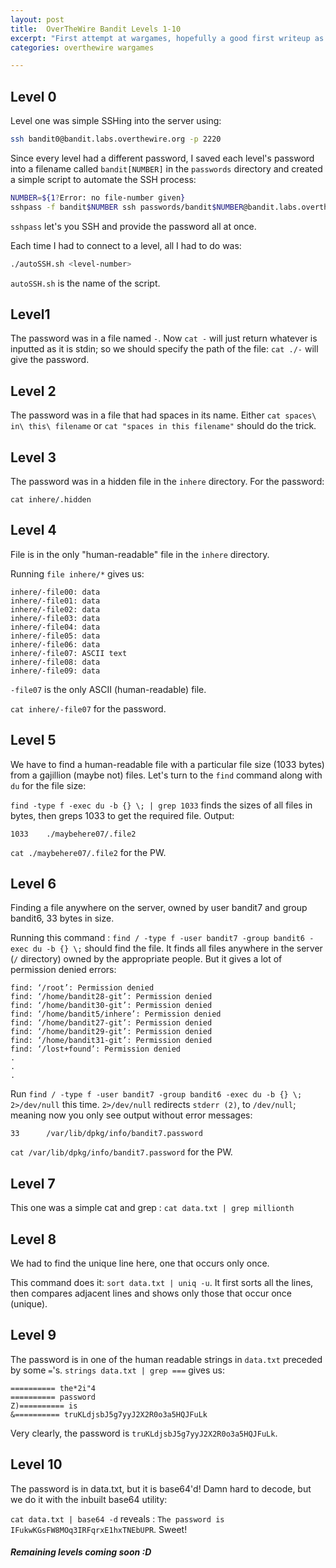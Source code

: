 ```yaml
---
layout: post
title:  OverTheWire Bandit Levels 1-10
excerpt: "First attempt at wargames, hopefully a good first writeup as well :D"
categories: overthewire wargames

---
```


## Level 0

Level one was simple SSHing into the server using:

```bash
ssh bandit0@bandit.labs.overthewire.org -p 2220
```

Since every level had a different password, I saved each level's password into a filename called ```bandit[NUMBER]``` in the ```passwords``` directory and created a simple script to automate the SSH process:

```bash
NUMBER=${1?Error: no file-number given}
sshpass -f bandit$NUMBER ssh passwords/bandit$NUMBER@bandit.labs.overthewire.org -p 2220
```

``` sshpass ``` let's you SSH and provide the password all at once.

Each time I had to connect to a level, all I had to do was:

```bash
./autoSSH.sh <level-number>
```

``` autoSSH.sh ``` is the name of the script.

## Level1

The password was in a file named ``` - ```. Now ``` cat - ``` will just return whatever is inputted as it is stdin; so we should specify the path of the file: ``` cat ./- ``` will give the password.

## Level 2

The password was in a file that had spaces in its name. Either ``` cat spaces\ in\ this\ filename ``` or ``` cat "spaces in this filename" ``` should do the trick.

## Level 3

The password was in a hidden file in the ``` inhere ``` directory. For the password: 
```
cat inhere/.hidden
```

## Level 4

File is in the only "human-readable" file in the ``` inhere ``` directory.

Running ``` file inhere/* ``` gives us:
```
inhere/-file00: data
inhere/-file01: data
inhere/-file02: data
inhere/-file03: data
inhere/-file04: data
inhere/-file05: data
inhere/-file06: data
inhere/-file07: ASCII text
inhere/-file08: data
inhere/-file09: data
```

``` -file07 ``` is the only ASCII (human-readable) file.
    
``` cat inhere/-file07 ``` for the password.



## Level 5

We have to find a human-readable file with a particular file size (1033 bytes) from a gajillion (maybe not) files. Let's turn to the ```find``` command along with ```du``` for the file size:

```find -type f -exec du -b {} \; | grep 1033``` finds the sizes of all files in bytes, then greps 1033 to get the required file.
   Output: 
   ```
   1033    ./maybehere07/.file2
   ```
  
``` cat ./maybehere07/.file2 ``` for the PW.

## Level 6

Finding a file anywhere on the server, owned by user bandit7 and group bandit6, 33 bytes in size.

Running this command : ```find / -type f -user bandit7 -group bandit6 -exec du -b {} \;``` should find the file. It finds all files anywhere in the server (```/``` directory) owned by the appropriate people. But it gives a lot of permission denied errors:
```
find: ‘/root’: Permission denied
find: ‘/home/bandit28-git’: Permission denied
find: ‘/home/bandit30-git’: Permission denied
find: ‘/home/bandit5/inhere’: Permission denied
find: ‘/home/bandit27-git’: Permission denied
find: ‘/home/bandit29-git’: Permission denied
find: ‘/home/bandit31-git’: Permission denied
find: ‘/lost+found’: Permission denied
.
.
.
```

Run ```find / -type f -user bandit7 -group bandit6 -exec du -b {} \; 2>/dev/null``` this time. ```2>/dev/null``` redirects ```stderr (2)```, to ```/dev/null```; meaning now you only see output without error messages:     
```
33      /var/lib/dpkg/info/bandit7.password
```

```cat /var/lib/dpkg/info/bandit7.password``` for the PW.

## Level 7

This one was a simple cat and grep : ```cat data.txt | grep millionth```

## Level 8

We had to find the unique line here, one that occurs only once.

This command does it: ```sort data.txt | uniq -u```. It first sorts all the lines, then compares adjacent lines and shows only those that occur once (unique).

## Level 9

The password is in one of the human readable strings in ```data.txt``` preceded by some ```=```'s. ```strings data.txt | grep ===``` gives us:
```
========== the*2i"4
========== password
Z)========== is
&========== truKLdjsbJ5g7yyJ2X2R0o3a5HQJFuLk
```

Very clearly, the password is ```truKLdjsbJ5g7yyJ2X2R0o3a5HQJFuLk```. 

## Level 10

The password is in data.txt, but it is base64'd! Damn hard to decode, but we do it with the inbuilt base64 utility: 

```cat data.txt | base64 -d``` reveals : ```The password is IFukwKGsFW8MOq3IRFqrxE1hxTNEbUPR```. Sweet!

##### Remaining levels coming soon :D

